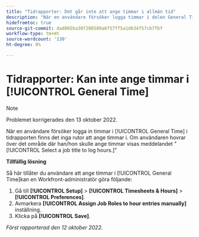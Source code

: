 ```yaml
---
title: "Tidrapporter: Det går inte att ange timmar i allmän tid"
description: "När en användare försöker logga timmar i delen General Time (Allmän tid) i tidrapporten finns det inga rutor att ange timmar i. Om användaren hovrar över det område där han/hon skulle ange timmar, visas meddelandet Välj en jobbtitel för att logga timmar."
hidefromtoc: true
source-git-commit: dad865ba30f208589a6f57ff5a1d634f57cb7fbf
workflow-type: tm+mt
source-wordcount: '130'
ht-degree: 0%

---
```



# Tidrapporter: Kan inte ange timmar i [!UICONTROL General Time]

>[!NOTE]
>
>Problemet korrigerades den 13 oktober 2022.

När en användare försöker logga in timmar i [!UICONTROL General Time] i tidrapporten finns det inga rutor att ange timmar i. Om användaren hovrar över det område där han/hon skulle ange timmar visas meddelandet &quot;[!UICONTROL Select a job title to log hours.]&quot;

**Tillfällig lösning**

Så här tillåter du användare att ange timmar i [!UICONTROL General Time]kan en Workfront-administratör göra följande:

1. Gå till **[!UICONTROL Setup]** > **[!UICONTROL Timesheets & Hours]** > **[!UICONTROL Preferences]**.
1. Avmarkera **[!UICONTROL Assign Job Roles to hour entries manually]** inställning.
1. Klicka på **[!UICONTROL Save]**.

_Först rapporterad den 12 oktober 2022._

